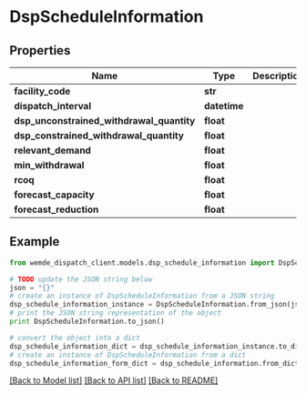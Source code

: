 # DspScheduleInformation


## Properties

Name | Type | Description | Notes
------------ | ------------- | ------------- | -------------
**facility_code** | **str** |  | [optional] 
**dispatch_interval** | **datetime** |  | [optional] 
**dsp_unconstrained_withdrawal_quantity** | **float** |  | [optional] 
**dsp_constrained_withdrawal_quantity** | **float** |  | [optional] 
**relevant_demand** | **float** |  | [optional] 
**min_withdrawal** | **float** |  | [optional] 
**rcoq** | **float** |  | [optional] 
**forecast_capacity** | **float** |  | [optional] 
**forecast_reduction** | **float** |  | [optional] 

## Example

```python
from wemde_dispatch_client.models.dsp_schedule_information import DspScheduleInformation

# TODO update the JSON string below
json = "{}"
# create an instance of DspScheduleInformation from a JSON string
dsp_schedule_information_instance = DspScheduleInformation.from_json(json)
# print the JSON string representation of the object
print DspScheduleInformation.to_json()

# convert the object into a dict
dsp_schedule_information_dict = dsp_schedule_information_instance.to_dict()
# create an instance of DspScheduleInformation from a dict
dsp_schedule_information_form_dict = dsp_schedule_information.from_dict(dsp_schedule_information_dict)
```
[[Back to Model list]](../README.md#documentation-for-models) [[Back to API list]](../README.md#documentation-for-api-endpoints) [[Back to README]](../README.md)


